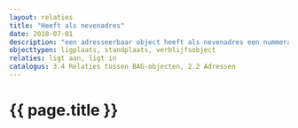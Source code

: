 ```yaml
---
layout: relaties
title: "Heeft als nevenadres"
date: 2018-07-01
description: "een adresseerbaar object heeft als nevenadres een nummeraanduiding"
objecttypen: ligplaats, standplaats, verblijfsobject
relaties: ligt aan, ligt in
catalogus: 3.4 Relaties tussen BAG-objecten, 2.2 Adressen
---
```


# {{ page.title }}

